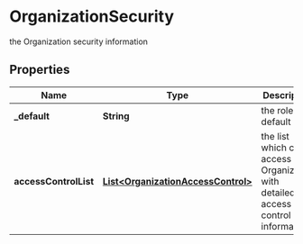 

# OrganizationSecurity

the Organization security information

## Properties

Name | Type | Description | Notes
------------ | ------------- | ------------- | -------------
**_default** | **String** | the role by default | 
**accessControlList** | [**List&lt;OrganizationAccessControl&gt;**](OrganizationAccessControl.md) | the list which can access this Organization with detailed access control information | 



